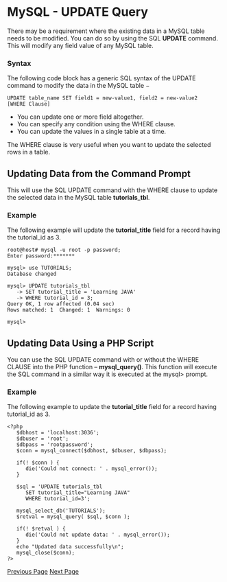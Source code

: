 # MySQL - UPDATE Query
There may be a requirement where the existing data in a MySQL table needs to be modified. You can do so by using the SQL **UPDATE** command. This will modify any field value of any MySQL table.

### Syntax
The following code block has a generic SQL syntax of the UPDATE command to modify the data in the MySQL table −

```
UPDATE table_name SET field1 = new-value1, field2 = new-value2
[WHERE Clause]
```
   * You can update one or more field altogether.
   * You can specify any condition using the WHERE clause.
   * You can update the values in a single table at a time.

The WHERE clause is very useful when you want to update the selected rows in a table.

## Updating Data from the Command Prompt
This will use the SQL UPDATE command with the WHERE clause to update the selected data in the MySQL table **tutorials_tbl**.

### Example
The following example will update the **tutorial_title** field for a record having the tutorial_id as 3.

```
root@host# mysql -u root -p password;
Enter password:*******

mysql> use TUTORIALS;
Database changed

mysql> UPDATE tutorials_tbl 
   -> SET tutorial_title = 'Learning JAVA' 
   -> WHERE tutorial_id = 3;
Query OK, 1 row affected (0.04 sec)
Rows matched: 1  Changed: 1  Warnings: 0

mysql>
```
## Updating Data Using a PHP Script
You can use the SQL UPDATE command with or without the WHERE CLAUSE into the PHP function – **mysql_query()**. This function will execute the SQL command in a similar way it is executed at the mysql&gt; prompt.

### Example
The following example to update the **tutorial_title** field for a record having tutorial_id as 3.

```
<?php
   $dbhost = 'localhost:3036';
   $dbuser = 'root';
   $dbpass = 'rootpassword';
   $conn = mysql_connect($dbhost, $dbuser, $dbpass);
   
   if(! $conn ) {
      die('Could not connect: ' . mysql_error());
   }

   $sql = 'UPDATE tutorials_tbl
      SET tutorial_title="Learning JAVA"
      WHERE tutorial_id=3';

   mysql_select_db('TUTORIALS');
   $retval = mysql_query( $sql, $conn );
   
   if(! $retval ) {
      die('Could not update data: ' . mysql_error());
   }
   echo "Updated data successfully\n";
   mysql_close($conn);
?>
```

[Previous Page](../mysql/mysql-where-clause.md) [Next Page](../mysql/mysql-delete-query.md) 
